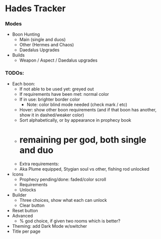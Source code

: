 # Hades Tracker

### Modes
* Boon Hunting
  * Main (single and duos)
  * Other (Hermes and Chaos)
  * Daedalus Upgrades
* Builds
  * Weapon / Aspect / Daedalus upgrades

### TODOs:
* Each boon:
  * If not able to be used yet: greyed out
  * If requirements have been met: normal color
  * If in use: brighter border color
    * Note: color blind mode needed (check mark / etc)
  * Hover: show other boon requirements (and if that boon has another, show it in dashed/weaker color)
  * Sort alphabetically, or by appearance in prophecy book
  * # remaining per god, both single and duo
  * Extra requirements:
  * Aka Plume equipped, Stygian soul vs other, fishing rod unlocked
* Icons
  * Prophecy pending/done: faded/color scroll
  * Requirements
  * Unlocks
* Builder
  * Three choices, show what each can unlock
  * Clear button
* Reset button
* Advanced
  * % god choice, if given two rooms which is better?
* Theming: add Dark Mode w/switcher
* Title per page
